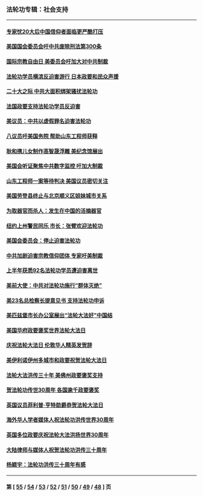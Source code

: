 ### 法轮功专辑：社会支持
---
#### [专家忧20大后中国信仰者面临更严酷打压](../../pages/nf4386/n13874993.md?12040430) 
#### [美国国会委员会吁中共废除刑法第300条](../../pages/nf4386/n13868121.md?12040430) 
#### [国际宗教自由日 美委员会吁加大对中共制裁](../../pages/nf4386/n13855021.md?12040430) 
#### [法轮功学员横滨反迫害游行 日本政要和民众声援](../../pages/nf4386/n13847132.md?12040430) 
#### [二十大之际 中共大面积绑架骚扰法轮功](../../pages/nf4386/n13846381.md?12040430) 
#### [法国政要支持法轮功学员反迫害](../../pages/nf4386/n13841970.md?12040430) 
#### [美议员：中共以虚假罪名迫害法轮功](../../pages/nf4386/n13841083.md?12040430) 
#### [八议员吁美国务院 帮助山东工程师获释](../../pages/nf4386/n13836379.md?12040430) 
#### [耿和携儿女制作高智晟浮雕 美纪念馆展出](../../pages/nf4386/n13829624.md?12040430) 
#### [美国会听证聚焦中共数字监控 吁加大制裁](../../pages/nf4386/n13825083.md?12040430) 
#### [山东工程师一案等待判决 美国议员密切关注](../../pages/nf4386/n13815065.md?12040430) 
#### [美国劳登县终止与北京顺义区姐妹城市关系](../../pages/nf4386/n13811030.md?12040430) 
#### [为取器官而杀人：发生在中国的活摘器官](../../pages/nf4386/n13794731.md?12040430) 
#### [纽约上州警民同乐 市长：张臂欢迎法轮功](../../pages/nf4386/n13794375.md?12040430) 
#### [美国会委员会：停止迫害法轮功](../../pages/nf4386/n13788164.md?12040430) 
#### [中共加剧迫害宗教信仰团体 专家吁美制裁](../../pages/nf4386/n13780252.md?12040430) 
#### [上半年获悉92名法轮功学员遭迫害离世](../../pages/nf4386/n13772701.md?12040430) 
#### [美前大使：中共对法轮功施行“群体灭绝”](../../pages/nf4386/n13771705.md?12040430) 
#### [美23名总检察长提意见书 支持法轮功申诉](../../pages/nf4386/n13766596.md?12040430) 
#### [美匹兹堡市长办公室展出“法轮大法好”中国结](../../pages/nf4386/n13749721.md?12040430) 
#### [美国华府政要褒奖世界法轮大法日](../../pages/nf4386/n13743770.md?12040430) 
#### [庆祝法轮大法日 伦敦华人精英发贺辞](../../pages/nf4386/n13741593.md?12040430) 
#### [美伊利诺伊州多城市和政要祝贺法轮大法日](../../pages/nf4386/n13737149.md?12040430) 
#### [法轮大法洪传三十年 美佛州政要褒奖支持](../../pages/nf4386/n13737103.md?12040430) 
#### [贺法轮功传世30周年 各国逾千政要褒奖](../../pages/nf4386/n13735828.md?12040430) 
#### [英国议员菲利普‧亨特勋爵恭贺法轮大法日](../../pages/nf4386/n13736187.md?12040430) 
#### [海外华人学者媒体人祝法轮功洪传世界30周年](../../pages/nf4386/n13735835.md?12040430) 
#### [英国多位政要庆祝法轮大法洪扬世界30周年](../../pages/nf4386/n13734739.md?12040430) 
#### [大陆律师与媒体人祝贺法轮功洪传三十周年](../../pages/nf4386/n13735062.md?12040430) 
#### [杨颖宇：法轮功洪传三十周年有感](../../pages/nf4386/n13734884.md?12040430) 

---
#### 第 [ [55](./55.md?12040430) / [54](./54.md?12040430) / [53](./53.md?12040430) / [52](./52.md?12040430) / [51](./51.md?12040430) / [50](./50.md?12040430) / [49](./49.md?12040430) / [48](./48.md?12040430) ] 页

